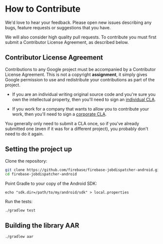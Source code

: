 # How to Contribute #

We'd love to hear your feedback. Please open new issues describing any bugs,
feature requests or suggestions that you have.

We will also consider high quality pull requests. To contribute you must
first submit a Contributor License Agreement, as described below.

## Contributor License Agreement ##

Contributions to any Google project must be accompanied by a Contributor
License Agreement.  This is not a copyright **assignment**, it simply gives
Google permission to use and redistribute your contributions as part of the
project.

  * If you are an individual writing original source code and you're sure you
    own the intellectual property, then you'll need to sign an [individual
    CLA][].

  * If you work for a company that wants to allow you to contribute your work,
    then you'll need to sign a [corporate CLA][].

You generally only need to submit a CLA once, so if you've already submitted
one (even if it was for a different project), you probably don't need to do it
again.

[individual CLA]: https://developers.google.com/open-source/cla/individual
[corporate CLA]: https://developers.google.com/open-source/cla/corporate

## Setting the project up

Clone the repository:

```bash
git clone https://github.com/firebase/firebase-jobdispatcher-android.git
cd firebase-jobdispatcher-android
```

Point Gradle to your copy of the Android SDK:

```
echo "sdk.dir=/path/to/my/android/sdk" > local.properties
```

Run the tests:

```
./gradlew test
```

## Building the library AAR

```
./gradlew aar
```
